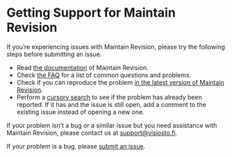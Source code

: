 # Getting Support for Maintain Revision

If you’re experiencing issues with Maintain Revision, please try the following steps before submitting an issue.

- Read [the documentation](#) of Maintain Revision.
- Check [the FAQ](#) for a list of common questions and problems.
- Check if you can reproduce the problem [in the latest version of Maintain Revision](https://github.com/visiosto/maintain-revision/releases/latest).
- Perform a [cursory search](https://github.com/issues?q=is%3Aissue+user%3Avisiosto) to see if the problem has already been reported. If it has and the issue is still open, add a comment to the existing issue instead of opening a new one.

If your problem isn’t a bug or a similar issue but you need assistance with Maintain Revision, please contact us at support@visiosto.fi.

If your problem is a bug, please [submit an issue](https://github.com/visiosto/maintain-revision/issues/new).
